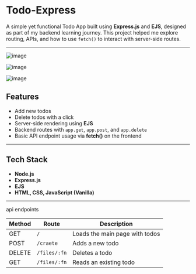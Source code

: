 # Todo-Express

A simple yet functional Todo App built using **Express.js** and **EJS**, designed as part of my backend learning journey. This project helped me explore routing, APIs, and how to use `fetch()` to interact with server-side routes.

---

![image](https://github.com/user-attachments/assets/eec206cb-eb70-4545-86d5-0dcac25566c5)

![image](https://github.com/user-attachments/assets/8eb60cce-d3b5-4f01-b223-c48a3019fa3a)

![image](https://github.com/user-attachments/assets/b91a30f7-4f8c-4803-a678-958d2da5ce78)

## Features

- Add new todos  
- Delete todos with a click   
- Server-side rendering using **EJS**  
- Backend routes with `app.get`, `app.post`, and `app.delete`  
- Basic API endpoint usage via **fetch()** on the frontend

---

## Tech Stack

- **Node.js**
- **Express.js**
- **EJS**
- **HTML, CSS, JavaScript (Vanilla)**

---

api endpoints

| Method | Route     | Description                    |
| ------ | --------- | ------------------------------ |
| GET    | `/`       | Loads the main page with todos |
| POST   | `/craete`    | Adds a new todo                |
| DELETE | `/files/:fn` | Deletes a todo                 |
| GET | `/files/:fn` | Reads an existing todo | 
